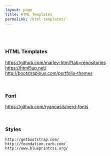 ```yaml
---
layout: page
title: HTML Templates
permalink: /html-templates/
---
```


<br/><br/>

### HTML Templates  

https://github.com/marley-html?tab=repositories  
https://html5up.net/  
http://bootstrapious.com/portfolio-themes  



<br/>

### Font  
https://github.com/ryanoasis/nerd-fonts


<br/>

### Styles

    http://getbootstrap.com/
    http://foundation.zurb.com/
    http://www.blueprintcss.org/
